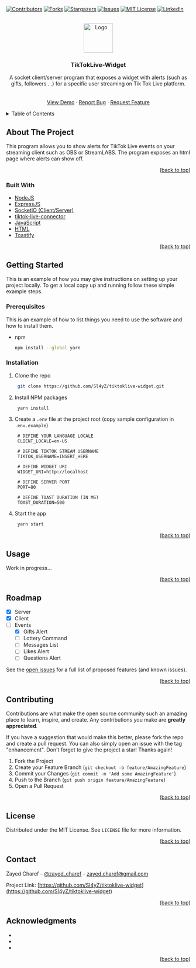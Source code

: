 <div id="top"></div>

<!-- PROJECT SHIELDS -->
<!--
*** I'm using markdown "reference style" links for readability.
*** Reference links are enclosed in brackets [ ] instead of parentheses ( ).
*** See the bottom of this document for the declaration of the reference variables
*** for contributors-url, forks-url, etc. This is an optional, concise syntax you may use.
*** https://www.markdownguide.org/basic-syntax/#reference-style-links
-->
[![Contributors][contributors-shield]][contributors-url]
[![Forks][forks-shield]][forks-url]
[![Stargazers][stars-shield]][stars-url]
[![Issues][issues-shield]][issues-url]
[![MIT License][license-shield]][license-url]
[![LinkedIn][linkedin-shield]][linkedin-url]



<!-- PROJECT LOGO -->
<br />
<div align="center">
  <a href="https://github.com/Sl4yZ/tiktoklive-widget">
    <img src="https://icones.pro/wp-content/uploads/2021/03/logo-icone-tiktok-simbolo.png" alt="Logo" width="80" height="80">
  </a>

<h3 align="center">TikTokLive-Widget</h3>

  <p align="center">
    A socket client/server program that exposes a widget with alerts (such as gifts, followers ...) for a specific user streaming on Tik Tok Live platform.
    <br />
    <!-- <a href="https://github.com/Sl4yZ/tiktoklive-widget"><strong>Explore the docs »</strong></a> -->
    <br />
    <br />
    <a href="https://github.com/Sl4yZ/tiktoklive-widget">View Demo</a>
    ·
    <a href="https://github.com/Sl4yZ/tiktoklive-widget/issues">Report Bug</a>
    ·
    <a href="https://github.com/Sl4yZ/tiktoklive-widget/issues">Request Feature</a>
  </p>
</div>



<!-- TABLE OF CONTENTS -->
<details>
  <summary>Table of Contents</summary>
  <ol>
    <li>
      <a href="#about-the-project">About The Project</a>
      <ul>
        <li><a href="#built-with">Built With</a></li>
      </ul>
    </li>
    <li>
      <a href="#getting-started">Getting Started</a>
      <ul>
        <li><a href="#prerequisites">Prerequisites</a></li>
        <li><a href="#installation">Installation</a></li>
      </ul>
    </li>
    <li><a href="#usage">Usage</a></li>
    <li><a href="#roadmap">Roadmap</a></li>
    <li><a href="#contributing">Contributing</a></li>
    <li><a href="#license">License</a></li>
    <li><a href="#contact">Contact</a></li>
    <li><a href="#acknowledgments">Acknowledgments</a></li>
  </ol>
</details>



<!-- ABOUT THE PROJECT -->
## About The Project

<!-- [![Product Name Screen Shot][product-screenshot]](https://example.com) -->

This program allows you to show alerts for TikTok Live events on your streaming client such as OBS or StreamLABS.
The program exposes an html page where alerts can show off.

<p align="right">(<a href="#top">back to top</a>)</p>



### Built With

* [NodeJS](https://nodejs.org/en/)
* [ExpressJS](https://expressjs.com/)
* [SocketIO (Client/Server)](https://socket.io/)
* [tiktok-live-connector](https://www.npmjs.com/package/tiktok-live-connector)
* [JavaScript](https://developer.mozilla.org/en-US/docs/Web/JavaScript)
* [HTML](https://developer.mozilla.org/en-US/docs/Web/HTML)
* [Toastify](https://apvarun.github.io/toastify-js/)


<p align="right">(<a href="#top">back to top</a>)</p>



<!-- GETTING STARTED -->
## Getting Started

This is an example of how you may give instructions on setting up your project locally.
To get a local copy up and running follow these simple example steps.

### Prerequisites

This is an example of how to list things you need to use the software and how to install them.
* npm
  ```sh
  npm install --global yarn
  ```

### Installation

1. Clone the repo
   ```sh
	git clone https://github.com/Sl4yZ/tiktoklive-widget.git
   ```
2. Install NPM packages
   ```sh
	yarn install
   ```
3. Create a `.env` file at the project root (copy sample configuration in `.env.example`)
   ```
	# DEFINE YOUR LANGUAGE LOCALE
	CLIENT_LOCALE=en-US

	# DEFINE TIKTOK STREAM USERNAME
	TIKTOK_USERNAME=INSERT_HERE

	# DEFINE WIDGET URI
	WIDGET_URI=http://localhost

	# DEFINE SERVER PORT
	PORT=80

	# DEFINE TOAST DURATION (IN MS)
	TOAST_DURATION=500
   ```
4. Start the app
   ```sh
	yarn start
   ```

<p align="right">(<a href="#top">back to top</a>)</p>



<!-- USAGE EXAMPLES -->
## Usage

Work in progress...

<!-- _For more examples, please refer to the [Documentation](https://example.com)_ -->

<p align="right">(<a href="#top">back to top</a>)</p>



<!-- ROADMAP -->
## Roadmap

- [X] Server
- [X] Client
- [ ] Events
    - [X] Gifts Alert
	- [ ] Lottery Command
	- [ ] Messages List
	- [ ] Likes Alert
	- [ ] Questions Alert

See the [open issues](https://github.com/Sl4yZ/tiktoklive-widget/issues) for a full list of proposed features (and known issues).

<p align="right">(<a href="#top">back to top</a>)</p>



<!-- CONTRIBUTING -->
## Contributing

Contributions are what make the open source community such an amazing place to learn, inspire, and create. Any contributions you make are **greatly appreciated**.

If you have a suggestion that would make this better, please fork the repo and create a pull request. You can also simply open an issue with the tag "enhancement".
Don't forget to give the project a star! Thanks again!

1. Fork the Project
2. Create your Feature Branch (`git checkout -b feature/AmazingFeature`)
3. Commit your Changes (`git commit -m 'Add some AmazingFeature'`)
4. Push to the Branch (`git push origin feature/AmazingFeature`)
5. Open a Pull Request

<p align="right">(<a href="#top">back to top</a>)</p>



<!-- LICENSE -->
## License

Distributed under the MIT License. See `LICENSE` file for more information.

<p align="right">(<a href="#top">back to top</a>)</p>



<!-- CONTACT -->
## Contact

Zayed Charef - [@zayed_charef](https://twitter.com/zayed_charef) - zayed.charef@gmail.com

Project Link: [https://github.com/Sl4yZ/tiktoklive-widget](https://github.com/Sl4yZ/tiktoklive-widget)

<p align="right">(<a href="#top">back to top</a>)</p>



<!-- ACKNOWLEDGMENTS -->
## Acknowledgments

* []()
* []()
* []()

<p align="right">(<a href="#top">back to top</a>)</p>



<!-- MARKDOWN LINKS & IMAGES -->
<!-- https://www.markdownguide.org/basic-syntax/#reference-style-links -->
[contributors-shield]: https://img.shields.io/github/contributors/Sl4yZ/tiktoklive-widget.svg?style=for-the-badge
[contributors-url]: https://github.com/Sl4yZ/tiktoklive-widget/graphs/contributors
[forks-shield]: https://img.shields.io/github/forks/Sl4yZ/tiktoklive-widget.svg?style=for-the-badge
[forks-url]: https://github.com/Sl4yZ/tiktoklive-widget/network/members
[stars-shield]: https://img.shields.io/github/stars/Sl4yZ/tiktoklive-widget.svg?style=for-the-badge
[stars-url]: https://github.com/Sl4yZ/tiktoklive-widget/stargazers
[issues-shield]: https://img.shields.io/github/issues/Sl4yZ/tiktoklive-widget.svg?style=for-the-badge
[issues-url]: https://github.com/Sl4yZ/tiktoklive-widget/issues
[license-shield]: https://img.shields.io/github/license/Sl4yZ/tiktoklive-widget.svg?style=for-the-badge
[license-url]: https://github.com/Sl4yZ/tiktoklive-widget/blob/master/LICENSE.txt
[linkedin-shield]: https://img.shields.io/badge/-LinkedIn-black.svg?style=for-the-badge&logo=linkedin&colorB=555
[linkedin-url]: https://www.linkedin.com/in/zayed-charef-1b1536188/
[product-screenshot]: images/screenshot.png